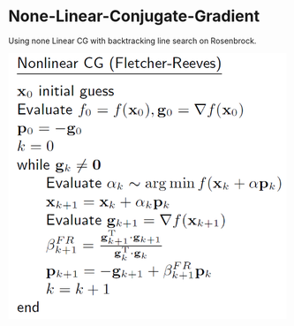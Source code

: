 # None-Linear-Conjugate-Gradient

Using none Linear CG with backtracking line search on Rosenbrock.

![](img/FR_CG.PNG)



